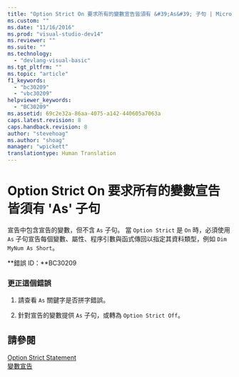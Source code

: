 ```yaml
---
title: "Option Strict On 要求所有的變數宣告皆須有 &#39;As&#39; 子句 | Microsoft Docs"
ms.custom: ""
ms.date: "11/16/2016"
ms.prod: "visual-studio-dev14"
ms.reviewer: ""
ms.suite: ""
ms.technology: 
  - "devlang-visual-basic"
ms.tgt_pltfrm: ""
ms.topic: "article"
f1_keywords: 
  - "bc30209"
  - "vbc30209"
helpviewer_keywords: 
  - "BC30209"
ms.assetid: 69c2e32a-86aa-4075-a142-440605a7063a
caps.latest.revision: 8
caps.handback.revision: 8
author: "stevehoag"
ms.author: "shoag"
manager: "wpickett"
translationtype: Human Translation
---
```

# Option Strict On 要求所有的變數宣告皆須有 &#39;As&#39; 子句
宣告中包含宣告的變數，但不含 `As` 子句。 當 `Option Strict` 是 `On` 時，必須使用 `As` 子句宣告每個變數、屬性、程序引數與函式傳回以指定其資料類型，例如 `Dim MyNum As Short`。  
  
 **錯誤 ID：**BC30209  
  
### 更正這個錯誤  
  
1.  請查看 `As` 關鍵字是否拼字錯誤。  
  
2.  針對宣告的變數提供 `As` 子句，或轉為 `Option Strict Off`。  
  
## 請參閱  
 [Option Strict Statement](../../visual-basic/language-reference/statements/option-strict-statement.md)   
 [變數宣告](../../visual-basic/programming-guide/language-features/variables/variable-declaration.md)